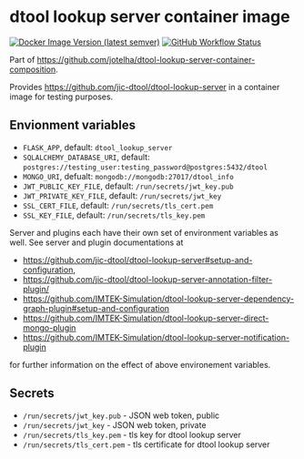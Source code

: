 # dtool lookup server container image

[![Docker Image Version (latest semver)](https://img.shields.io/docker/v/jotelha/dtool-lookup-server?label=dockerhub)](https://hub.docker.com/repository/docker/jotelha/dtool-lookup-server) [![GitHub Workflow Status](https://img.shields.io/github/workflow/status/jotelha/dtool-lookup-server-container-image/publish)](https://github.com/jotelha/dtool-lookup-server-container-image/actions?query=workflow%3Apublish)

Part of https://github.com/jotelha/dtool-lookup-server-container-composition.

Provides https://github.com/jic-dtool/dtool-lookup-server in a container image for testing purposes. 

## Envionment variables

* `FLASK_APP`, default: `dtool_lookup_server`
* `SQLALCHEMY_DATABASE_URI`, default: `postgres://testing_user:testing_password@postgres:5432/dtool`
* `MONGO_URI`, defualt: `mongodb://mongodb:27017/dtool_info`
* `JWT_PUBLIC_KEY_FILE`, default: `/run/secrets/jwt_key.pub`
* `JWT_PRIVATE_KEY_FILE`, default: `/run/secrets/jwt_key`
* `SSL_CERT_FILE`, default: `/run/secrets/tls_cert.pem`
* `SSL_KEY_FILE`, default: `/run/secrets/tls_key.pem`

Server and plugins each have their own set of environment variables as well.
See server and plugin documentations at

* https://github.com/jic-dtool/dtool-lookup-server#setup-and-configuration, 
* https://github.com/jic-dtool/dtool-lookup-server-annotation-filter-plugin/
* https://github.com/IMTEK-Simulation/dtool-lookup-server-dependency-graph-plugin#setup-and-configuration
* https://github.com/IMTEK-Simulation/dtool-lookup-server-direct-mongo-plugin
* https://github.com/IMTEK-Simulation/dtool-lookup-server-notification-plugin

for further information on the effect of above environement variables.

## Secrets

* `/run/secrets/jwt_key.pub` - JSON web token, public
* `/run/secrets/jwt_key` - JSON web token, private
* `/run/secrets/tls_key.pem` - tls key for dtool lookup server
* `/run/secrets/tls_cert.pem` - tls certificate for dtool lookup server
